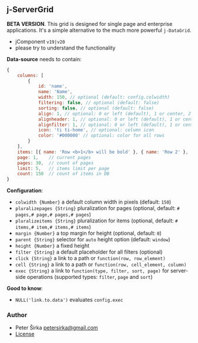 ## j-ServerGrid

__BETA VERSION__. This grid is designed for single page and enterprise applications. It's a simple alternative to the much more powerful `j-DataGrid`.

- jComponent `v19|v20`
- please try to understand the functionality

__Data-source__ needs to contain:

```js
{
	columns: [
		{
			id: 'name',
			name: 'Name',
			width: 150, // optional (default: config.colwidth)
			filtering: false, // optional (default: false)
			sorting: false, // optional (default: false)
			align: 1, // optional: 0 or left (default), 1 or center, 2 or right
			alignheader: 1, // optional: 0 or left (default), 1 or center, 2 or right
			alignfilter: 1, // optional: 0 or left (default), 1 or center, 2 or right
			icon: 'ti ti-home', // optional: column icon
			color: '#000000' // optional: color for all rows
		}
	],
    items: [{ name: 'Row <b>1</b> will be bold' }, { name: 'Row 2' }, ...] // items
    page: 1,    // current pages
    pages: 30,  // count of pages
    limit: 5,   // items limit per page
    count: 150  // count of items in DB
}
```

__Configuration__:

- `colwidth {Number}` a default column width in pixels (default: `150`)
- `pluralizepages {String}` pluralization for pages (optional, default: `# pages,# page,# pages,# pages`)
- `pluralizeitems {String}` pluralization for items (optional, default: `# items,# item,# items,# items`)
- `margin {Number}` a top margin for height (optional, default: `0`)
- `parent {String}` selector for `auto` height option (default: `window`)
- `height {Number}` a fixed height
- `filter {String}` a default placeholder for all filters (optional)
- `click {String}` a link to a path or `function(row, row_element)`
- `cell {String}` a link to a path or `function(row, cell_element, column)`
- `exec {String}` a link to `function(type, filter, sort, page)` for server-side operations (supported types: `filter`, `page` and `sort`)

__Good to know__:

- `NULL('link.to.data')` evaluates `config.exec`

### Author

- Peter Širka <petersirka@gmail.com>
- [License](https://www.totaljs.com/license/)
